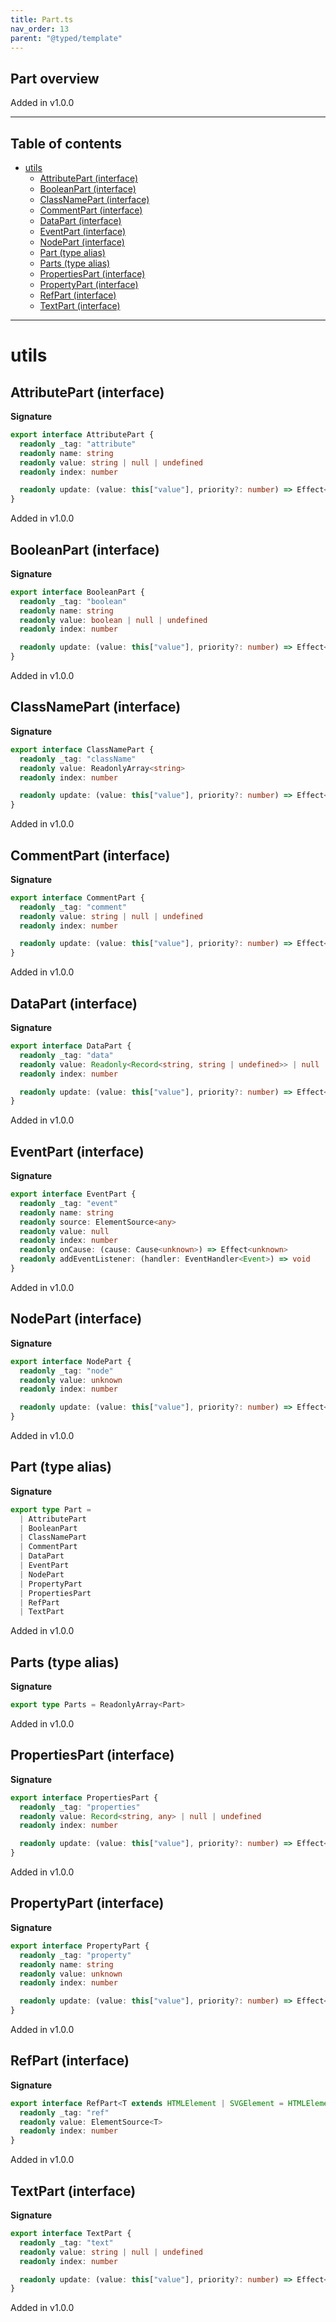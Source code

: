 ```yaml
---
title: Part.ts
nav_order: 13
parent: "@typed/template"
---
```


## Part overview

Added in v1.0.0

---

<h2 class="text-delta">Table of contents</h2>

- [utils](#utils)
  - [AttributePart (interface)](#attributepart-interface)
  - [BooleanPart (interface)](#booleanpart-interface)
  - [ClassNamePart (interface)](#classnamepart-interface)
  - [CommentPart (interface)](#commentpart-interface)
  - [DataPart (interface)](#datapart-interface)
  - [EventPart (interface)](#eventpart-interface)
  - [NodePart (interface)](#nodepart-interface)
  - [Part (type alias)](#part-type-alias)
  - [Parts (type alias)](#parts-type-alias)
  - [PropertiesPart (interface)](#propertiespart-interface)
  - [PropertyPart (interface)](#propertypart-interface)
  - [RefPart (interface)](#refpart-interface)
  - [TextPart (interface)](#textpart-interface)

---

# utils

## AttributePart (interface)

**Signature**

```ts
export interface AttributePart {
  readonly _tag: "attribute"
  readonly name: string
  readonly value: string | null | undefined
  readonly index: number

  readonly update: (value: this["value"], priority?: number) => Effect<void, never, Scope>
}
```

Added in v1.0.0

## BooleanPart (interface)

**Signature**

```ts
export interface BooleanPart {
  readonly _tag: "boolean"
  readonly name: string
  readonly value: boolean | null | undefined
  readonly index: number

  readonly update: (value: this["value"], priority?: number) => Effect<void, never, Scope>
}
```

Added in v1.0.0

## ClassNamePart (interface)

**Signature**

```ts
export interface ClassNamePart {
  readonly _tag: "className"
  readonly value: ReadonlyArray<string>
  readonly index: number

  readonly update: (value: this["value"], priority?: number) => Effect<void, never, Scope>
}
```

Added in v1.0.0

## CommentPart (interface)

**Signature**

```ts
export interface CommentPart {
  readonly _tag: "comment"
  readonly value: string | null | undefined
  readonly index: number

  readonly update: (value: this["value"], priority?: number) => Effect<void, never, Scope>
}
```

Added in v1.0.0

## DataPart (interface)

**Signature**

```ts
export interface DataPart {
  readonly _tag: "data"
  readonly value: Readonly<Record<string, string | undefined>> | null | undefined
  readonly index: number

  readonly update: (value: this["value"], priority?: number) => Effect<void, never, Scope>
}
```

Added in v1.0.0

## EventPart (interface)

**Signature**

```ts
export interface EventPart {
  readonly _tag: "event"
  readonly name: string
  readonly source: ElementSource<any>
  readonly value: null
  readonly index: number
  readonly onCause: (cause: Cause<unknown>) => Effect<unknown>
  readonly addEventListener: (handler: EventHandler<Event>) => void
}
```

Added in v1.0.0

## NodePart (interface)

**Signature**

```ts
export interface NodePart {
  readonly _tag: "node"
  readonly value: unknown
  readonly index: number

  readonly update: (value: this["value"], priority?: number) => Effect<void, never, Scope>
}
```

Added in v1.0.0

## Part (type alias)

**Signature**

```ts
export type Part =
  | AttributePart
  | BooleanPart
  | ClassNamePart
  | CommentPart
  | DataPart
  | EventPart
  | NodePart
  | PropertyPart
  | PropertiesPart
  | RefPart
  | TextPart
```

Added in v1.0.0

## Parts (type alias)

**Signature**

```ts
export type Parts = ReadonlyArray<Part>
```

Added in v1.0.0

## PropertiesPart (interface)

**Signature**

```ts
export interface PropertiesPart {
  readonly _tag: "properties"
  readonly value: Record<string, any> | null | undefined
  readonly index: number

  readonly update: (value: this["value"], priority?: number) => Effect<void, never, Scope>
}
```

Added in v1.0.0

## PropertyPart (interface)

**Signature**

```ts
export interface PropertyPart {
  readonly _tag: "property"
  readonly name: string
  readonly value: unknown
  readonly index: number

  readonly update: (value: this["value"], priority?: number) => Effect<void, never, Scope>
}
```

Added in v1.0.0

## RefPart (interface)

**Signature**

```ts
export interface RefPart<T extends HTMLElement | SVGElement = HTMLElement | SVGElement> {
  readonly _tag: "ref"
  readonly value: ElementSource<T>
  readonly index: number
}
```

Added in v1.0.0

## TextPart (interface)

**Signature**

```ts
export interface TextPart {
  readonly _tag: "text"
  readonly value: string | null | undefined
  readonly index: number

  readonly update: (value: this["value"], priority?: number) => Effect<void, never, Scope>
}
```

Added in v1.0.0
